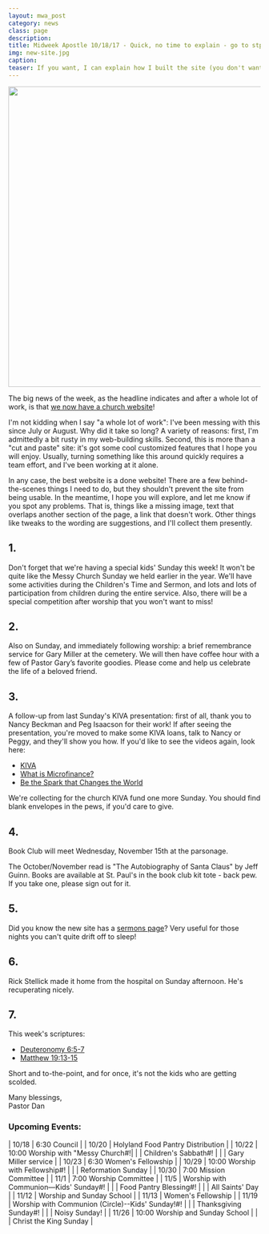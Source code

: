 ```yaml
---
layout: mwa_post
category: news
class: page
description:
title: Midweek Apostle 10/18/17 - Quick, no time to explain - go to stpaulsmalone.org right away
img: new-site.jpg
caption:
teaser: If you want, I can explain how I built the site (you don't want).
---
```


<img src="http://stpaulsmalone.org/img/news/{{ page.img }}" width="600">

The big news of the week, as the headline indicates and after a whole lot of work, is that <a href="http://stpaulsmalone.org">we now have a church website</a>! 

I'm not kidding when I say "a whole lot of work": I've been messing with this since July or August. Why did it take so long? A variety of reasons: first, I'm admittedly a bit rusty in my web-building skills. Second, this is more than a "cut and paste" site: it's got some cool customized features that I hope you will enjoy. Usually, turning something like this around quickly requires a team effort, and I've been working at it alone.

In any case, the best website is a done website! There are a few behind-the-scenes things I need to do, but they shouldn't prevent the site from being usable. In the meantime, I hope you will explore, and let me know if you spot any problems. That is, things like a missing image, text that overlaps another section of the page, a link that doesn't work. Other things like tweaks to the wording are suggestions, and I'll collect them presently. <!--more-->

## 1.

Don't forget that we're having a special kids' Sunday this week! It won't be quite like the Messy Church Sunday we held earlier in the year. We'll have some activities during the Children's Time and Sermon, and lots and lots of participation from children during the entire service. Also, there will be a special competition after worship that you won't want to miss!

## 2.

Also on Sunday, and immediately following worship: a brief remembrance service for Gary Miller at the cemetery. We will then have coffee hour with a few of Pastor Gary’s favorite goodies. Please come and help us celebrate the life of a beloved friend.

## 3.

A follow-up from last Sunday's KIVA presentation: first of all, thank you to Nancy Beckman and Peg Isaacson for their work! If after seeing the presentation, you're moved to make some KIVA loans, talk to Nancy or Peggy, and they'll show you how. If you'd like to see the videos again, look here: 
<ul>
	<li>
		<a href="https://www.youtube.com/watch?v=2ZYDKGfcSh4">KIVA</a>
	</li>
	<li>
		<a href="https://www.youtube.com/watch?v=gEliDilpdBE">What is Microfinance?</a>
	</li>
	<li>
		<a href="https://www.youtube.com/watch?v=hmjTwp_MViU">Be the Spark that Changes the World</a>
	</li>
</ul>

We're collecting for the church KIVA fund one more Sunday. You should find blank envelopes in the pews, if you'd care to give.


## 4.

Book Club will meet Wednesday, November 15th at the parsonage.

The October/November read is "The Autobiography of Santa Claus" by Jeff Guinn. Books are available at St. Paul's in the book club kit tote - back pew. If you take one, please sign out for it. 


## 5.

Did you know the new site has a <a href="http://stpaulsmalone.org/sermons/">sermons page</a>? Very useful for those nights you can't quite drift off to sleep!


## 6.

Rick Stellick made it home from the hospital on Sunday afternoon. He's recuperating nicely.


## 7.

This week's scriptures:
<ul>
	<li><a href="http://bible.oremus.org/?ql=375351952">Deuteronomy 6:5-7</a></li>
	<li><a href="http://bible.oremus.org/?ql=375351952">Matthew 19:13-15</a></li>
</ul>

Short and to-the-point, and for once, it's not the kids who are getting scolded.


<div class="blessings">Many blessings,<br />
Pastor Dan</div>

<div class="after-box" markdown="1">

### Upcoming Events:

| 10/18 | 6:30 Council |
| 10/20 | Holyland Food Pantry Distribution |
| 10/22 | 10:00 Worship with "Messy Church#!|
|  | Children's Sabbath#! |
|  | Gary Miller service |
| 10/23 | 6:30 Women's Fellowship |
| 10/29 | 10:00 Worship with Fellowship#! |
|  | Reformation Sunday |
| 10/30 | 7:00 Mission Committee |
| 11/1 | 7:00 Worship Committee |
| 11/5 | Worship with Communion—Kids' Sunday#! |
|  | Food Pantry Blessing#! |
|  | All Saints' Day |
| 11/12 | Worship and Sunday School |
| 11/13 | Women's Fellowship |
| 11/19 | Worship with Communion (Circle)--Kids' Sunday!#! |
|  | Thanksgiving Sunday#! |
|  | Noisy Sunday! |
| 11/26 | 10:00 Worship and Sunday School |
|  | Christ the King Sunday |

</div>
